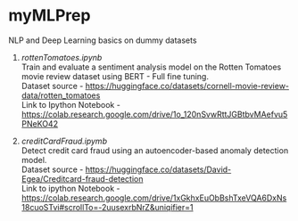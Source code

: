 # myMLPrep
NLP and Deep Learning basics on dummy datasets

1. *rottenTomatoes.ipynb* <br>
Train and evaluate a sentiment analysis model on the Rotten Tomatoes movie review dataset using BERT - Full fine tuning. <br>
Dataset source - https://huggingface.co/datasets/cornell-movie-review-data/rotten_tomatoes <br>
Link to Ipython Notebook - https://colab.research.google.com/drive/1o_120nSvwRttJGBtbvMAefvu5PNeKO42 <br>

2. *creditCardFraud.ipymb* <br>
Detect credit card fraud using an autoencoder-based anomaly detection model. <br>
Dataset source - https://huggingface.co/datasets/David-Egea/Creditcard-fraud-detection <br>
Link to ipython Notebook - https://colab.research.google.com/drive/1xGkhxEuObBshTxeVQA6DxNs18cuoSTvi#scrollTo=-2uusexrbNrZ&uniqifier=1 <br>

